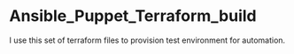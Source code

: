 # Ansible_Puppet_Terraform_build
I use this set of terraform files to provision test environment for automation.
